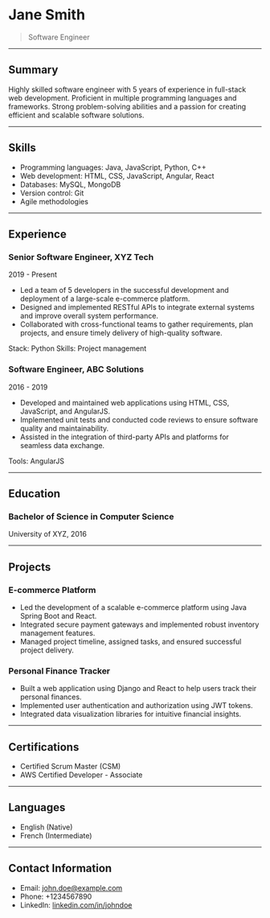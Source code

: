 # Jane Smith

> Software Engineer

---

## Summary

Highly skilled software engineer with 5 years of experience in full-stack web development. Proficient in multiple programming languages and frameworks. Strong problem-solving abilities and a passion for creating efficient and scalable software solutions.

---

## Skills

- Programming languages: Java, JavaScript, Python, C++
- Web development: HTML, CSS, JavaScript, Angular, React
- Databases: MySQL, MongoDB
- Version control: Git
- Agile methodologies

---
 
## Experience

### Senior Software Engineer, XYZ Tech

2019 - Present

- Led a team of 5 developers in the successful development and deployment of a large-scale e-commerce platform.
- Designed and implemented RESTful APIs to integrate external systems and improve overall system performance.
- Collaborated with cross-functional teams to gather requirements, plan projects, and ensure timely delivery of high-quality software.

Stack: Python
Skills: Project management

### Software Engineer, ABC Solutions

2016 - 2019

- Developed and maintained web applications using HTML, CSS, JavaScript, and AngularJS.
- Implemented unit tests and conducted code reviews to ensure software quality and maintainability.
- Assisted in the integration of third-party APIs and platforms for seamless data exchange.

Tools: AngularJS

---

## Education

### Bachelor of Science in Computer Science

University of XYZ, 2016

---

## Projects

### E-commerce Platform

- Led the development of a scalable e-commerce platform using Java Spring Boot and React.
- Integrated secure payment gateways and implemented robust inventory management features.
- Managed project timeline, assigned tasks, and ensured successful project delivery.

### Personal Finance Tracker

- Built a web application using Django and React to help users track their personal finances.
- Implemented user authentication and authorization using JWT tokens.
- Integrated data visualization libraries for intuitive financial insights.

---

## Certifications

- Certified Scrum Master (CSM)
- AWS Certified Developer - Associate

---

## Languages

- English (Native)
- French (Intermediate)

---

## Contact Information

- Email: john.doe@example.com
- Phone: +1234567890
- LinkedIn: [linkedin.com/in/johndoe](https://www.linkedin.com/in/johndoe)
